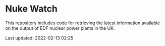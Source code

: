 # Nuke Watch

This repository includes code for retrieving the latest information available on the output of EDF nuclear power plants in the UK.

Last updated: 2022-02-13 02:25
